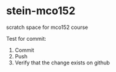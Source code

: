 stein-mco152
============

scratch space for mco152 course

Test for commit:
1. Commit
2. Push
3. Verify that the change exists on github